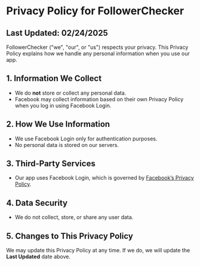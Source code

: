 # Privacy Policy for FollowerChecker

## Last Updated: 02/24/2025

FollowerChecker ("we", "our", or "us") respects your privacy. This Privacy Policy explains how we handle any personal information when you use our app.

## 1. Information We Collect
- We do **not** store or collect any personal data.
- Facebook may collect information based on their own Privacy Policy when you log in using Facebook Login.

## 2. How We Use Information
- We use Facebook Login only for authentication purposes.
- No personal data is stored on our servers.

## 3. Third-Party Services
- Our app uses Facebook Login, which is governed by [Facebook’s Privacy Policy](https://www.facebook.com/about/privacy/).

## 4. Data Security
- We do not collect, store, or share any user data.

## 5. Changes to This Privacy Policy
We may update this Privacy Policy at any time. If we do, we will update the **Last Updated** date above.
